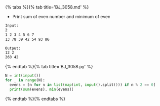 {% tabs %}{% tab title='BJ_3058.md' %}

* Print sum of even number and minimum of even

```txt
Input:
2
1 2 3 4 5 6 7
13 78 39 42 54 93 86

Output:
12 2
260 42
```

{% endtab %}{% tab title='BJ_3058.py' %}

```py
N = int(input())
for _ in range(N):
  evens = [n for n in list(map(int, input().split())) if n % 2 == 0]
  print(sum(evens), min(evens))
```

{% endtab %}{% endtabs %}
